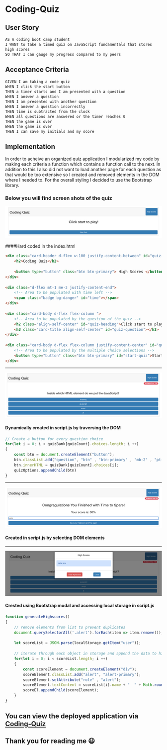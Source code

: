 # Coding-Quiz

## User Story

```
AS A coding boot camp student
I WANT to take a timed quiz on JavaScript fundamentals that stores high scores
SO THAT I can gauge my progress compared to my peers
```

## Acceptance Criteria

```
GIVEN I am taking a code quiz
WHEN I click the start button
THEN a timer starts and I am presented with a question
WHEN I answer a question
THEN I am presented with another question
WHEN I answer a question incorrectly
THEN time is subtracted from the clock
WHEN all questions are answered or the timer reaches 0
THEN the game is over
WHEN the game is over
THEN I can save my initials and my score
```
## Implementation

In order to acheive an organized quiz application I modularized my code by making each 
criteria a function which contains a function call to the next. In addition to this 
I also did not want to load another page for each question as that would be too 
extensive so I created and removed elements in the DOM where I needed to. For the overall
styling I decided to use the Bootstrap library.

### Below you will find screen shots of the quiz

![Start-Screen](./assets/images/start-screen.png)

####Hard coded in the index.html
```html
<div class="card-header d-flex w-100 justify-content-between" id="quiz-title">
    <h2>Coding Quiz</h2>

    <button type="button" class="btn btn-primary"> High Scores </button>
</div>

<div class="d-flex mt-1 me-3 justify-content-end">
    <!-- Area to be populated with time left -->
    <span class="badge bg-danger" id="time"></span>
</div>

<div class="card-body d-flex flex-column ">
    <!-- Area to be populated by the question of the quiz -->
    <h2 class="align-self-center" id="quiz-heading">Click start to play!</h2>
    <h3 class="card-title align-self-center" id="quiz-question"></h3>
</div>

<div class="card-body d-flex flex-column justify-content-center" id="quiz-buttons">
    <!-- Area to be populated by the multiple choice selections -->
    <button type="button" class="btn btn-primary" id="start-quiz">Start Quiz</button>
</div>
```
***
![Question](./assets/images/question-screen.png)
#### Dynamically created in script.js by traversing the DOM
```javascript
// Create a button for every question choice
for(let i = 0; i < quizBank[quizCount].choices.length; i ++)
{
    const btn = document.createElement("button");
    btn.classList.add("question", "btn" , "btn-primary" , "mb-2" , "pt-2" , "pb-2");
    btn.innerHTML = quizBank[quizCount].choices[i];
    quizOptions.appendChild(btn)
}
```
***
![Finished](./assets/images/finished-screen.png)
#### Created in script.js by selecting DOM elements

***
![Highscores](./assets/images/highscore-screen.png)
#### Crested using Bootstrap modal and accessing local storage in script.js
```javascript
function generateHighscores()
{
    // remove elements from list to prevent duplicates
    document.querySelectorAll('.alert').forEach(item => item.remove());

    let scoreList = JSON.parse(localStorage.getItem("user"));

    // iterate through each object in storage and append the data to highscores area
    for(let i = 0; i < scoreList.length; i ++)
    {
        const scoreElement = document.createElement("div");
        scoreElement.classList.add("alert", "alert-primary");
        scoreElement.setAttribute("role" , "alert");
        scoreElement.textContent = scoreList[i].name + "  " + Math.round((scoreList[i].highScore/quizBank.length)*100) + "%";
        scoreEl.appendChild(scoreElement);
    }
}
```

## You can view the deployed application via [Coding-Quiz](https://nkrilis.github.io/Coding-Quiz/) 
## Thank you for reading me :smiley:
